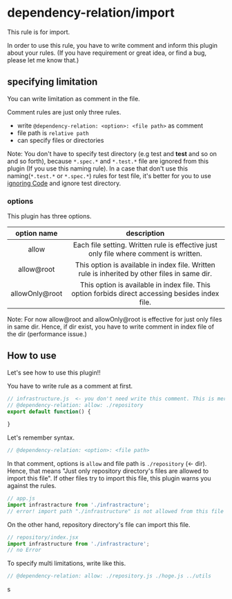 # dependency-relation/import
This rule is for import.

In order to use this rule, you have to write comment and inform this plugin about your rules.
(If you have requirement or great idea, or find a bug, please let me know that.)

## specifying limitation
You can write limitation as comment in the file.

Comment rules are just only three rules.

- write `@dependency-relation: <option>: <file path>` as comment
- file path is `relative path`
- can specify files or directories

Note: You don't have to specify test directory (e.g test and __test__ and so on and so forth), because `*.spec.*` and `*.test.*` file are ignored from this plugin (If you use this naming rule).
In a case that don't use this naming(`*.test.*` or `*.spec.*`) rules for test file, it's better for you to use  [ignoring Code](https://eslint.org/docs/user-guide/configuring/ignoring-code#ignorepatterns-in-config-files) and ignore test directory.

### options
This plugin has three options.

|option name| description|
|:--:|:---------:|
|allow| Each file setting. Written rule is effective just only file where comment is written.|
|allow@root| This option is available in index file. Written rule is inherited by other files in same dir.|
|allowOnly@root| This option is available in index file. This option forbids direct accessing besides index file.|

Note: For now allow@root and allowOnly@root is effective for just only files in same dir. Hence, if dir exist, you have to write comment in index file of the dir (performance issue.)

## How to use
Let's see how to use this plugin!!

You have to write rule as a comment at first.

```javascript
// infrastructure.js  <- you don't need write this comment. This is mere showing file name in doc.
// @dependency-relation: allow: ./repository
export default function() {
  
}
```

Let's remember syntax.

```javascript
// @dependency-relation: <option>: <file path>
```

In that comment, options is `allow` and file path is `./repository` (<- dir).
Hence, that means "Just only repository directory's files are allowed to import this file".
If other files try to import this file, this plugin warns you against the rules.

```javascript
// app.js
import infrastracture from './infrastracture';
// error! import path "./infrastructure" is not allowed from this file  dependency-relation/import
```

On the other hand, repository directory's file can import this file.

```javascript
// repository/index.jsx
import infrastructure from './infrastracture';
// no Error
```

To specify multi limitations, write like this.

```javascript
// @dependency-relation: allow: ./repository.js ./hoge.js ../utils
```

s

